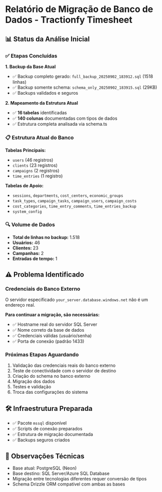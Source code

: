 # Relatório de Migração de Banco de Dados - Tractionfy Timesheet

## 📊 Status da Análise Inicial

### ✅ Etapas Concluídas

**1. Backup da Base Atual**
- ✅ Backup completo gerado: `full_backup_20250902_183912.sql` (1518 linhas)
- ✅ Backup somente schema: `schema_only_20250902_183915.sql` (29KB)
- ✅ Backups validados e seguros

**2. Mapeamento da Estrutura Atual**
- ✅ **16 tabelas** identificadas
- ✅ **140 colunas** documentadas com tipos de dados
- ✅ Estrutura completa analisada via schema.ts

### 📋 Estrutura Atual do Banco
**Tabelas Principais:**
- `users` (46 registros)
- `clients` (23 registros) 
- `campaigns` (2 registros)
- `time_entries` (1 registro)

**Tabelas de Apoio:**
- `sessions`, `departments`, `cost_centers`, `economic_groups`
- `task_types`, `campaign_tasks`, `campaign_users`, `campaign_costs`
- `cost_categories`, `time_entry_comments`, `time_entries_backup`
- `system_config`

### 🔍 Volume de Dados
- **Total de linhas no backup:** 1.518
- **Usuários:** 46
- **Clientes:** 23  
- **Campanhas:** 2
- **Entradas de tempo:** 1

## ⚠️ Problema Identificado

### Credenciais do Banco Externo
O servidor especificado `your_server.database.windows.net` não é um endereço real. 

**Para continuar a migração, são necessárias:**
- ✅ Hostname real do servidor SQL Server
- ✅ Nome correto da base de dados
- ✅ Credenciais válidas (usuário/senha)
- ✅ Porta de conexão (padrão 1433)

### Próximas Etapas Aguardando
1. Validação das credenciais reais do banco externo
2. Teste de conectividade com o servidor de destino
3. Criação do schema no banco externo
4. Migração dos dados
5. Testes e validação
6. Troca das configurações do sistema

## 🛠️ Infraestrutura Preparada
- ✅ Pacote `mssql` disponível
- ✅ Scripts de conexão preparados  
- ✅ Estrutura de migração documentada
- ✅ Backups seguros criados

## 📝 Observações Técnicas
- Base atual: PostgreSQL (Neon)
- Base destino: SQL Server/Azure SQL Database
- Migração entre tecnologias diferentes requer conversão de tipos
- Schema Drizzle ORM compatível com ambas as bases